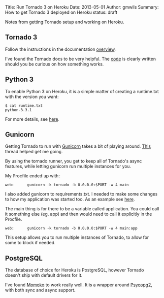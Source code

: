 Title: Run Tornado 3 on Heroku
Date: 2013-05-01
Author: gmwils
Summary: How to get Tornado 3 deployed on Heroku
status: draft

Notes from getting Tornado setup and working on Heroku.

## Tornado 3

Follow the instructions in the documentation
[overview](http://www.tornadoweb.org/en/stable/overview.html).

I've found the Tornado docs to be very helpful. The
[code](https://github.com/facebook/tornado) is clearly written should you be
curious on how something works.

## Python 3

To enable Python 3 on Heroku, it is a simple matter of creating a runtime.txt
with the version you want:

    $ cat runtime.txt
    python-3.3.1

For more details, see
[here](https://devcenter.heroku.com/articles/python-runtimes).

## Gunicorn

Getting Tornado to run with [Gunicorn](http://gunicorn.org/) takes a bit of
playing around.
[This](https://groups.google.com/forum/?fromgroups=#!topic/python-tornado/tTzZvHaLfb0)
thread helped get me going.

By using the tornado runner, you get to keep all of Tornado's async features,
while letting gunicorn run multiple instances for you.

My Procfile ended up with:

    web:      gunicorn -k tornado -b 0.0.0.0:$PORT -w 4 main

I also added gunicorn to requirements.txt. I needed to make some changes to
how my application was started too. As an example see
[here](https://github.com/gmwils/cihui/blob/master/main.py).

The main thing is for there to be a variable called application. You could
call it something else (eg. app) and then would need to call it explicitly in
the Procfile.

    web:      gunicorn -k tornado -b 0.0.0.0:$PORT -w 4 main:app

This setup allows you to run multiple instances of Tornado, to allow for some
to block if needed.

## PostgreSQL

The database of choice for Heroku is PostgreSQL, however Tornado doesn't ship
with default drivers for it.

I've found [Momoko](http://momoko.61924.nl/en/latest/tutorial.html) to work
really well. It is a wrapper around [Psycopg2](http://www.initd.org/psycopg/),
with both sync and async support.

